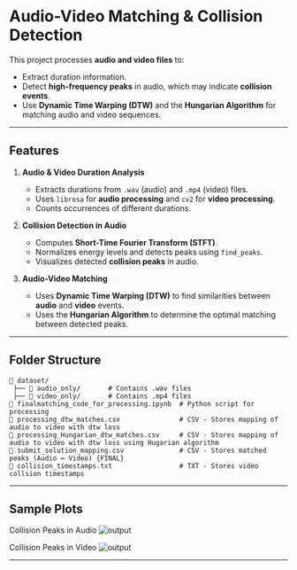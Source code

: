 # Audio-Video Matching & Collision Detection

This project processes **audio and video files** to:
- Extract duration information.
- Detect **high-frequency peaks** in audio, which may indicate **collision events**.
- Use **Dynamic Time Warping (DTW)** and the **Hungarian Algorithm** for matching audio and video sequences.

---

##  Features

1. **Audio & Video Duration Analysis**
   - Extracts durations from `.wav` (audio) and `.mp4` (video) files.
   - Uses `librosa` for **audio processing** and `cv2` for **video processing**.
   - Counts occurrences of different durations.

2. **Collision Detection in Audio**
   - Computes **Short-Time Fourier Transform (STFT)**.
   - Normalizes energy levels and detects peaks using `find_peaks`.
   - Visualizes detected **collision peaks** in audio.

3. **Audio-Video Matching**
   - Uses **Dynamic Time Warping (DTW)** to find similarities between **audio** and **video** events.
   - Uses the **Hungarian Algorithm** to determine the optimal matching between detected peaks.

---

 
## Folder Structure
```
📂 dataset/
 ├── 📂 audio_only/       # Contains .wav files
 ├── 📂 video_only/       # Contains .mp4 files
📄 finalmatching_code_for_processing.ipynb  # Python script for processing      
📄 processing_dtw_matches.csv               # CSV - Stores mapping of audio to video with dtw loss
📄 processing_Hungarian_dtw_matches.csv     # CSV - Stores mapping of audio to video with dtw loss using Hugarian algorithm
📄 submit_solution_mapping.csv              # CSV - Stores matched peaks (Audio ↔ Video) {FINAL}
📄 collision_timestamps.txt                 # TXT - Stores video collsion timestamps
```
---

##  Sample Plots
Collision Peaks in Audio
![output](https://github.com/user-attachments/assets/03b1cd4b-8af3-4d0c-bcd9-fe22cd476ef6)

Collision Peaks in Video
![output](https://github.com/user-attachments/assets/80e156d6-82ba-4776-9ab3-c26abc028037)

---













